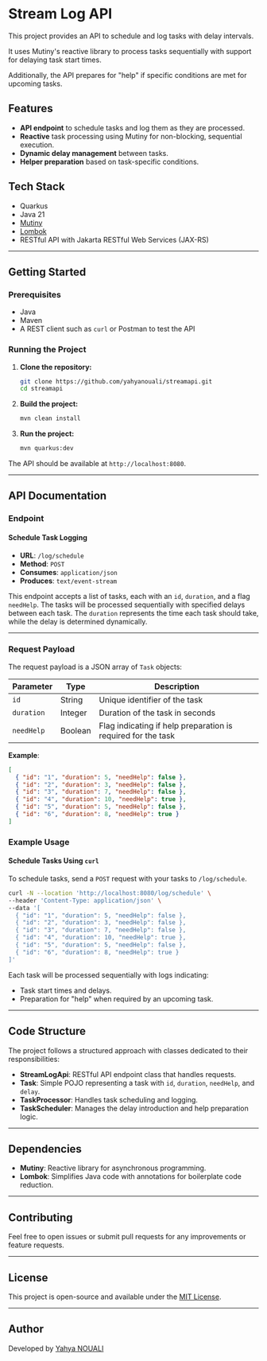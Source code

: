 
# Stream Log API

This project provides an API to schedule and log tasks with delay intervals. 

It uses Mutiny's reactive library to process tasks sequentially with support for delaying task start times. 

Additionally, the API prepares for "help" if specific conditions are met for upcoming tasks.

## Features

- **API endpoint** to schedule tasks and log them as they are processed.
- **Reactive** task processing using Mutiny for non-blocking, sequential execution.
- **Dynamic delay management** between tasks.
- **Helper preparation** based on task-specific conditions.

## Tech Stack

- Quarkus
- Java 21
- [Mutiny](https://smallrye.io/smallrye-mutiny/)
- [Lombok](https://projectlombok.org/)
- RESTful API with Jakarta RESTful Web Services (JAX-RS)

---

## Getting Started

### Prerequisites

- Java
- Maven 
- A REST client such as `curl` or Postman to test the API

### Running the Project

1. **Clone the repository:**
   ```bash
   git clone https://github.com/yahyanouali/streamapi.git
   cd streamapi
   ```

2. **Build the project:**
   ```bash
   mvn clean install
   ```

3. **Run the project:**
   ```bash
   mvn quarkus:dev
   ```

The API should be available at `http://localhost:8080`.

---

## API Documentation

### Endpoint

#### Schedule Task Logging

- **URL**: `/log/schedule`
- **Method**: `POST`
- **Consumes**: `application/json`
- **Produces**: `text/event-stream`

This endpoint accepts a list of tasks, each with an `id`, `duration`, and a flag `needHelp`. The tasks will be processed sequentially with specified delays between each task. The `duration` represents the time each task should take, while the delay is determined dynamically.

---

### Request Payload

The request payload is a JSON array of `Task` objects:

| Parameter | Type    | Description                                               |
|-----------|---------|-----------------------------------------------------------|
| `id`      | String  | Unique identifier of the task                             |
| `duration`| Integer | Duration of the task in seconds                           |
| `needHelp`| Boolean | Flag indicating if help preparation is required for the task |

**Example**:
```json
[
  { "id": "1", "duration": 5, "needHelp": false },
  { "id": "2", "duration": 3, "needHelp": false },
  { "id": "3", "duration": 7, "needHelp": false },
  { "id": "4", "duration": 10, "needHelp": true },
  { "id": "5", "duration": 5, "needHelp": false },
  { "id": "6", "duration": 8, "needHelp": true }
]
```

### Example Usage

#### Schedule Tasks Using `curl`

To schedule tasks, send a `POST` request with your tasks to `/log/schedule`.

```bash
curl -N --location 'http://localhost:8080/log/schedule' \
--header 'Content-Type: application/json' \
--data '[
  { "id": "1", "duration": 5, "needHelp": false },
  { "id": "2", "duration": 3, "needHelp": false },
  { "id": "3", "duration": 7, "needHelp": false },
  { "id": "4", "duration": 10, "needHelp": true },
  { "id": "5", "duration": 5, "needHelp": false },
  { "id": "6", "duration": 8, "needHelp": true }
]'
```

Each task will be processed sequentially with logs indicating:

- Task start times and delays.
- Preparation for "help" when required by an upcoming task.

---

## Code Structure

The project follows a structured approach with classes dedicated to their responsibilities:

- **StreamLogApi**: RESTful API endpoint class that handles requests.
- **Task**: Simple POJO representing a task with `id`, `duration`, `needHelp`, and `delay`.
- **TaskProcessor**: Handles task scheduling and logging.
- **TaskScheduler**: Manages the delay introduction and help preparation logic.

---

## Dependencies

- **Mutiny**: Reactive library for asynchronous programming.
- **Lombok**: Simplifies Java code with annotations for boilerplate code reduction.

---

## Contributing

Feel free to open issues or submit pull requests for any improvements or feature requests.

---

## License

This project is open-source and available under the [MIT License](https://choosealicense.com/licenses/mit/).

---

## Author

Developed by [Yahya NOUALI](https://github.com/yahyanouali)
